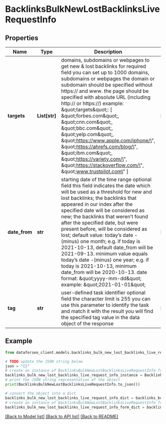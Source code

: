 # BacklinksBulkNewLostBacklinksLiveRequestInfo


## Properties

Name | Type | Description | Notes
------------ | ------------- | ------------- | -------------
**targets** | **List[str]** | domains, subdomains or webpages to get new &amp; lost backlinks for required field you can set up to 1000 domains, subdomains or webpages the domain or subdomain should be specified without https:// and www. the page should be specified with absolute URL (including http:// or https://) example: \&quot;targets\&quot;: [   \&quot;forbes.com\&quot;,   \&quot;cnn.com\&quot;,   \&quot;bbc.com\&quot;,   \&quot;yelp.com\&quot;,   \&quot;https://www.apple.com/iphone/\&quot;,   \&quot;https://ahrefs.com/blog/\&quot;,   \&quot;ibm.com\&quot;,   \&quot;https://variety.com/\&quot;,   \&quot;https://stackoverflow.com/\&quot;,   \&quot;www.trustpilot.com\&quot; ] | [optional] 
**date_from** | **str** | starting date of the time range optional field this field indicates the date which will be used as a threshold for new and lost backlinks; the backlinks that appeared in our index after the specified date will be considered as new; the backlinks that weren’t found after the specified date, but were present before, will be considered as lost; default value: today’s date -(minus) one month; e.g. if today is 2021-10-13, default date_from will be 2021-09-13. minimum value equals today’s date -(minus) one year; e.g. if today is 2021-10-13, minimum date_from will be 2020-10-13. date format: \&quot;yyyy-mm-dd\&quot; example: \&quot;2021-01-01\&quot; | [optional] 
**tag** | **str** | user-defined task identifier optional field the character limit is 255 you can use this parameter to identify the task and match it with the result you will find the specified tag value in the data object of the response | [optional] 

## Example

```python
from dataforseo_client.models.backlinks_bulk_new_lost_backlinks_live_request_info import BacklinksBulkNewLostBacklinksLiveRequestInfo

# TODO update the JSON string below
json = "{}"
# create an instance of BacklinksBulkNewLostBacklinksLiveRequestInfo from a JSON string
backlinks_bulk_new_lost_backlinks_live_request_info_instance = BacklinksBulkNewLostBacklinksLiveRequestInfo.from_json(json)
# print the JSON string representation of the object
print(BacklinksBulkNewLostBacklinksLiveRequestInfo.to_json())

# convert the object into a dict
backlinks_bulk_new_lost_backlinks_live_request_info_dict = backlinks_bulk_new_lost_backlinks_live_request_info_instance.to_dict()
# create an instance of BacklinksBulkNewLostBacklinksLiveRequestInfo from a dict
backlinks_bulk_new_lost_backlinks_live_request_info_form_dict = backlinks_bulk_new_lost_backlinks_live_request_info.from_dict(backlinks_bulk_new_lost_backlinks_live_request_info_dict)
```
[[Back to Model list]](../README.md#documentation-for-models) [[Back to API list]](../README.md#documentation-for-api-endpoints) [[Back to README]](../README.md)


